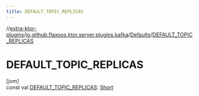 ```yaml
---
title: DEFAULT_TOPIC_REPLICAS
---
```

//[extra-ktor-plugins](../../../index.md)/[io.github.flaxoos.ktor.server.plugins.kafka](../index.md)/[Defaults](index.md)/[DEFAULT_TOPIC_REPLICAS](-d-e-f-a-u-l-t_-t-o-p-i-c_-r-e-p-l-i-c-a-s.md)



# DEFAULT_TOPIC_REPLICAS



[jvm]\
const val [DEFAULT_TOPIC_REPLICAS](-d-e-f-a-u-l-t_-t-o-p-i-c_-r-e-p-l-i-c-a-s.md): [Short](https://kotlinlang.org/api/latest/jvm/stdlib/kotlin/-short/index.md)




